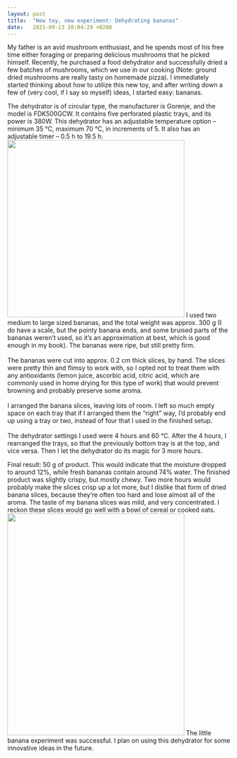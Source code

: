 ```yaml
---
layout: post
title:  "New toy, new experiment: Dehydrating bananas"
date:   2021-09-13 20:04:29 +0200
---
```

My father is an avid mushroom enthusiast, and he spends most of his free time either foraging or preparing delicious mushrooms that he picked himself. Recently, he purchased a food dehydrator and successfully dried a few batches of mushrooms, which we use in our cooking (Note: ground dried mushrooms are really tasty on homemade pizza). I immediately started thinking about how to utilize this new toy, and after writing down a few of (very cool, if I say so myself) ideas, I started easy: bananas.
	
The dehydrator is of circular type, the manufacturer is Gorenje, and the model is FDK500GCW. It contains five perforated plastic trays, and its power is 380W. This dehydrator has an adjustable temperature option – minimum 35 °C, maximum 70 °C, in increments of 5. It also has an adjustable timer – 0.5 h to 19.5 h.
<img src = "https://i.imgur.com/stlqAu7.jpg" width = "400px" height = "400px">
I used two medium to large sized bananas, and the total weight was approx. 300 g (I do have a scale, but the pointy banana ends, and some bruised parts of the bananas weren’t used, so it’s an approximation at best, which is good enough in my book). The bananas were ripe, but still pretty firm.<br><br>
The bananas were cut into approx. 0.2 cm thick slices, by hand. The slices were pretty thin and flimsy to work with, so I opted not to treat them with any antioxidants (lemon juice, ascorbic acid, citric acid, which are commonly used in home drying for this type of work) that would prevent browning and probably preserve some aroma.<br><br>
I arranged the banana slices, leaving lots of room. I left so much empty space on each tray that if I arranged them the “right” way, I’d probably end up using a tray or two, instead of four that I used in the finished setup.<br><br>
The dehydrator settings I used were 4 hours and 60 °C. After the 4 hours, I rearranged the trays, so that the previously bottom tray is at the top, and vice versa. Then I let the dehydrator do its magic for 3 more hours.

Final result: 50 g of product. This would indicate that the moisture dropped to around 12%, while fresh bananas contain around 74% water.
The finished product was slightly crispy, but mostly chewy. Two more hours would probably make the slices crisp up a lot more, but I dislike that form of dried banana slices, because they’re often too hard and lose almost all of the aroma. The taste of my banana slices was mild, and very concentrated. I reckon these slices would go well with a bowl of cereal or cooked oats.
<img src = "https://i.imgur.com/p2k8fCO.jpg" width = "400px" height = "500px">
The little banana experiment was successful. I plan on using this dehydrator for some innovative ideas in the future.
